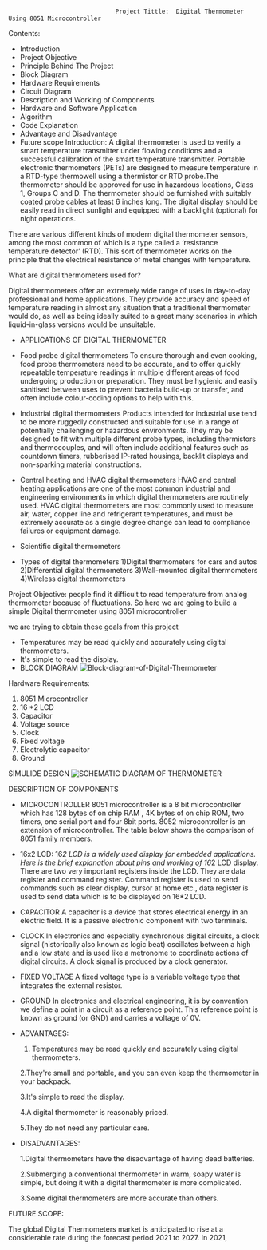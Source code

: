                                   Project Tittle:  Digital Thermometer Using 8051 Microcontroller
Contents: 

*  Introduction
*  Project Objective
*  Principle Behind The Project
*  Block Diagram
*  Hardware Requirements
*  Circuit Diagram
*  Description and Working of Components
*  Hardware and Software Application
*  Algorithm
*  Code Explanation
*  Advantage and Disadvantage
*  Future scope
Introduction: 
A digital thermometer is used to verify a smart temperature transmitter under flowing conditions and a successful calibration of the smart temperature transmitter. Portable electronic thermometers (PETs) are designed to measure temperature in a RTD-type thermowell using a thermistor or RTD probe.The thermometer should be approved for use in hazardous locations, Class 1, Groups C and D. The thermometer should be furnished with suitably coated probe cables at least 6 inches long. The digital display should be easily read in direct sunlight and equipped with a backlight (optional) for night operations. 

There are various different kinds of modern digital thermometer sensors, among the most common of which is a type called a ‘resistance temperature detector’ (RTD). This sort of thermometer works on the principle that the electrical resistance of metal changes with temperature.

What are digital thermometers used for?

Digital thermometers offer an extremely wide range of uses in day-to-day professional and home applications. They provide accuracy and speed of temperature reading in almost any situation that a traditional thermometer would do, as well as being ideally suited to a great many scenarios in which liquid-in-glass versions would be unsuitable.

* APPLICATIONS OF DIGITAL THERMOMETER
* Food probe digital thermometers
To ensure thorough and even cooking, food probe thermometers need to be accurate, and to offer quickly repeatable temperature readings in multiple different areas of food undergoing production or preparation. They must be hygienic and easily sanitised between uses to prevent bacteria build-up or transfer, and often include colour-coding options to help with this.

* Industrial digital thermometers
Products intended for industrial use tend to be more ruggedly constructed and suitable for use in a range of potentially challenging or hazardous environments. They may be designed to fit with multiple different probe types, including thermistors and thermocouples, and will often include additional features such as countdown timers, rubberised IP-rated housings, backlit displays and non-sparking material constructions.

* Central heating and HVAC digital thermometers
HVAC and central heating applications are one of the most common industrial and engineering environments in which digital thermometers are routinely used. HVAC digital thermometers are most commonly used to measure air, water, copper line and refrigerant temperatures, and must be extremely accurate as a single degree change can lead to compliance failures or equipment damage.
* Scientific digital thermometers

* Types of digital thermometers
1)Digital thermometers for cars and autos
2)Differential digital thermometers
3)Wall-mounted digital thermometers
4)Wireless digital thermometers

Project Objective: 
people find it difficult to read temperature from analog thermometer because of fluctuations. So here we are going to build a simple Digital thermometer using 8051 microcontroller 

we are trying to obtain these goals from this project
* Temperatures may be read quickly and accurately using digital thermometers.
* It's simple to read the display.
* BLOCK DIAGRAM
![Block-diagram-of-Digital-Thermometer](https://user-images.githubusercontent.com/94949861/164987128-8aaf270d-ab2f-4de1-bb7a-8134326e7ee0.png)

Hardware Requirements: 
1. 8051 Microcontroller
2. 16 *2 LCD
3. Capacitor
4. Voltage source
5. Clock
6. Fixed voltage
7. Electrolytic capacitor
8. Ground

SIMULIDE DESIGN
![SCHEMATIC DIAGRAM OF THERMOMETER](https://user-images.githubusercontent.com/94949861/164987270-832f70e4-d1f3-4257-af96-c5cfca1777da.jpg)


DESCRIPTION OF COMPONENTS

* MICROCONTROLLER
8051 microcontroller is a 8 bit microcontroller which has 128 bytes of on chip RAM , 4K bytes of on chip ROM, two timers, one serial port and four 8bit ports. 8052 microcontroller is an extension of microcontroller. The table below shows the comparison of 8051 family members.

* 16x2 LCD:
16*2 LCD is a widely used display for embedded applications. Here is the brief explanation about pins and working of 16*2 LCD display. There are two very important registers inside the LCD. They are data register and command register. Command register is used to send commands such as clear display, cursor at home etc., data register is used to send data which is to be displayed on 16*2 LCD. 
 * CAPACITOR
 A capacitor is a device that stores electrical energy in an electric field. It is a passive electronic component with two terminals.

* CLOCK
 In electronics and especially synchronous digital circuits, a clock signal (historically also known as logic beat) oscillates between a high and a low state and is used like a metronome to coordinate actions of digital circuits. A clock signal is produced by a clock generator.

* FIXED VOLTAGE
 A fixed voltage type is a variable voltage type that integrates the external resistor.

* GROUND
In electronics and electrical engineering, it is by convention we define a point in a circuit as a reference point. This reference point is known as ground (or GND) and carries a voltage of 0V.

* ADVANTAGES:

  1. Temperatures may be read quickly and accurately using digital thermometers.
 
  2.They're small and portable, and you can even keep the thermometer in your backpack.

  3.It's simple to read the display.

  4.A digital thermometer is reasonably priced.

  5.They do not need any particular care.


* DISADVANTAGES: 

  1.Digital thermometers have the disadvantage of having dead batteries.

  2.Submerging a conventional thermometer in warm, soapy water is simple, but doing it with a digital thermometer is more complicated.

  3.Some digital thermometers are more accurate than others.

FUTURE SCOPE:

The global Digital Thermometers market is anticipated to rise at a considerable rate during the forecast period 2021 to 2027. In 2021,
